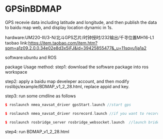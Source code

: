 # GPSinBDMAP
GPS recevie data including latitude and longitude, and then publish the data to baidu map web, and display location dynamic in 1s.

hardware:UM220-III/3-N/北斗GPS芯片/时钟授时/232输出/千寻位置MH16-L1   
taobao link:https://item.taobao.com/item.htm?spm=a1z09.2.0.0.34e02e8d3x5iFJ&id=39425855477&_u=11sqvu1ja1a2  

software:ubuntu and ROS

package Usage method:
step1: download the software package into ros workspace

step2: apply a baidu map develeper account, and then modify roslibjs/example/BDMAP_v1_2_28.html, replace appid and key.

step3: run some cmdline as follows
```cpp
$ roslaunch nmea_navsat_driver gpsStart.launch //start gps
```
```cpp
$ roslaunch nmea_navsat_driver rosrecord.launch //if you want to record gps data, then start the nodes
```
```cpp
$ roslaunch rosbridge_server rosbridge_websocket.launch  //launch brideg between ros and web
```
step4: run BDMAP_v1_2_28.html
